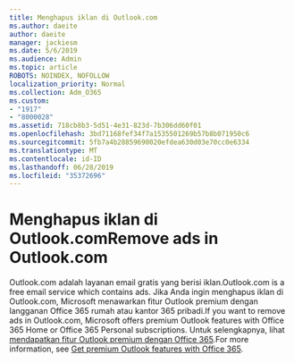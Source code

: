 ```yaml
---
title: Menghapus iklan di Outlook.com
ms.author: daeite
author: daeite
manager: jackiesm
ms.date: 5/6/2019
ms.audience: Admin
ms.topic: article
ROBOTS: NOINDEX, NOFOLLOW
localization_priority: Normal
ms.collection: Adm_O365
ms.custom:
- "1917"
- "8000028"
ms.assetid: 718cb8b3-5d51-4e31-823d-7b306dd60f01
ms.openlocfilehash: 3bd71168fef34f7a1535501269b57b8b071950c6
ms.sourcegitcommit: 5fb7a4b28859690020efdea630d03e70cc0e6334
ms.translationtype: MT
ms.contentlocale: id-ID
ms.lasthandoff: 06/28/2019
ms.locfileid: "35372696"
---
```

# <a name="remove-ads-in-outlookcom"></a><span data-ttu-id="8e184-102">Menghapus iklan di Outlook.com</span><span class="sxs-lookup"><span data-stu-id="8e184-102">Remove ads in Outlook.com</span></span>

<span data-ttu-id="8e184-103">Outlook.com adalah layanan email gratis yang berisi iklan.</span><span class="sxs-lookup"><span data-stu-id="8e184-103">Outlook.com is a free email service which contains ads.</span></span> <span data-ttu-id="8e184-104">Jika Anda ingin menghapus iklan di Outlook.com, Microsoft menawarkan fitur Outlook premium dengan langganan Office 365 rumah atau kantor 365 pribadi.</span><span class="sxs-lookup"><span data-stu-id="8e184-104">If you want to remove ads in Outlook.com, Microsoft offers premium Outlook features with Office 365 Home or Office 365 Personal subscriptions.</span></span> <span data-ttu-id="8e184-105">Untuk selengkapnya, lihat [mendapatkan fitur Outlook premium dengan Office 365](https://go.microsoft.com/fwlink/?linkid=872181).</span><span class="sxs-lookup"><span data-stu-id="8e184-105">For more information, see [Get premium Outlook features with Office 365](https://go.microsoft.com/fwlink/?linkid=872181).</span></span>